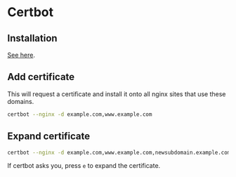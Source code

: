 # Certbot

## Installation

[See here](https://certbot.eff.org/instructions?ws=nginx&os=debianbuster).

## Add certificate

This will request a certificate and install it onto all nginx sites that use these domains.

```bash
certbot --nginx -d example.com,www.example.com
```

## Expand certificate

```bash
certbot --nginx -d example.com,www.example.com,newsubdomain.example.com
```

If certbot asks you, press `e` to expand the certificate.
